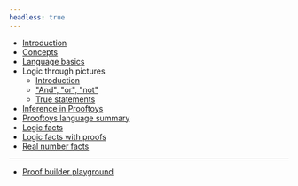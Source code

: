 ```yaml
---
headless: true
---
```


<!-- Links need trailing "/" to make styling of the link
        to the current page to have the intended effect -->

- [Introduction](/1-introduction/)
- [Concepts](/2-prooftoys-logic-concepts/)
- [Language basics](/language-intro/)
- Logic through pictures
  - [Introduction](/logic-pix-intro/)
  - [ "And", "or", "not"](/logic-pix-booleans/)
  - [True statements](/logic-pix-truth/)
- [Inference in Prooftoys](/inference/)
- [Prooftoys language summary](/language-summary/)
- [Logic facts](/logical-axioms-and-theorems/)
- [Logic facts with proofs](/logic-facts/)
- [Real number facts](/real-number-facts/)

-------------

- [Proof builder playground](/proofbuilder/)
